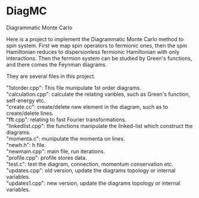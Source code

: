 # DiagMC
Diagrammatic Monte Carlo

Here is a project to implement the Diagrammatic Monte Carlo method to spin system. First we map spin operators to fermionic ones, then the spin Hamiltonian reduces to dispersionless fermionic Hamiltonian with only interactions. Then the fermion system can be studied by Green's functions, and there comes the Feynman diagrams.

They are several files in this project.

"1storder.cpp": This file munipulate 1st order diagrams. <br />
"calculation.cpp": calculate the relating varibles, such as Green's function, self-energy etc.<br />
"create.cc": create/delete new element in the diagram, such as to create/delete lines.<br />
"fft.cpp": relating to fast Fourier transformations.<br />
"linkedlist.cpp": the functions manipulate the linked-list which construct the diagrams.<br />
"momenta.c": munipulate the momenta on lines.<br />
"newh.h": h file.<br />
"newmain.cpp": main file, run iterations.<br />
"profile.cpp": profile stores data.<br />
"test.c": test the diagram, connection, momentum conservation etc.<br />
"updates.cpp": old version, update the diagrams topology or internal variables.<br />
"updates1.cpp": new version, update the diagrams topology or internal variables.<br />
